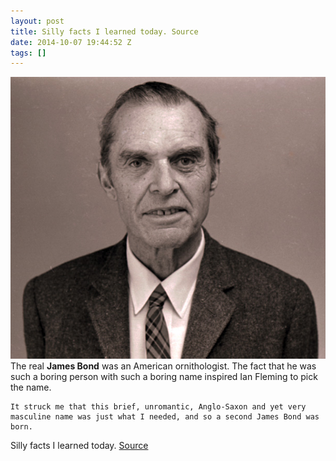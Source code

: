 ```yaml
---
layout: post
title: Silly facts I learned today. Source
date: 2014-10-07 19:44:52 Z
tags: []
---
```

![](/media/2014/10/99423004449.jpg)
The real **James Bond** was an American ornithologist. The fact that he was such a boring person with such a boring name inspired Ian Fleming to pick the name.

    It struck me that this brief, unromantic, Anglo-Saxon and yet very masculine name was just what I needed, and so a second James Bond was born.
    

Silly facts I learned today. [Source](http://en.wikipedia.org/wiki/Inspirations_for_James_Bond)
